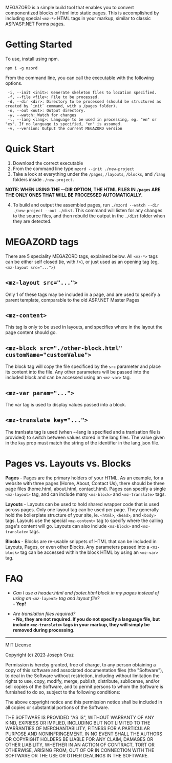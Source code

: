 MEGAZORD is a simple build tool that enables you to convert componentized blocks of html into static pages. This is accomplished by including special `<mz-*>` HTML tags in your markup, similar to classic ASP/ASP.NET Forms pages.

# Getting Started

To use, install using npm. 

```
npm i -g mzord
```

From the command line, you can call the executable with the following options.

```
 -i, --init <init>: Generate skeleton files to location specified.
 -f, --file <file>: File to be processed.
 -d, --dir <dir>: Directory to be processed (should be structured as created by `init` command, with a /pages folder).
 -o, --out <out>: Output directory.
 -w, --watch: Watch for changes
 -l, --lang <lang>: Language to be used in processing, eg. "en" or "es". If no language is specified, "en" is assumed.
 -v, --version: Output the current MEGAZORD version
```

# Quick Start

1. Download the correct executable
2. From the command line type `mzord --init ./new-project`
3. Take a look at everything under the `/pages`, `/layouts`, `/blocks`, and `/lang` folders inside `./new-project`. 

**NOTE: WHEN USING THE --DIR OPTION, THE HTML FILES IN `/pages` ARE THE ONLY ONES THAT WILL BE PROCESSED AUTOMATICALLY.**

4. To build and output the assembled pages, run `./mzord --watch --dir ./new-project --out ./dist`. This command will listen for any changes to the source files, and then rebuild the output in the `./dist` folder when they are detected.

# MEGAZORD tags

There are 5 speciality MEGAZORD tags, explained below. All `<mz-*>` tags can be either self closed (ie, with />), or just used as an opening tag (eg, `<mz-layout src="...">`)

## `<mz-layout src="...">` 
Only 1 of these tags may be included in a page, and are used to specify a parent template, comparable to the old ASP/.NET Master Pages

## `<mz-content>`
This tag is only to be used in layouts, and specifies where in the layout the page content should go.

## `<mz-block src="./other-block.html" customName="customValue">`
The block tag will copy the file specificed by the `src` parameter and place its content into the file. Any other parameters will be passed into the included block and can be accessed using an `<mz-var>` tag.

## `<mz-var param="...">`
The var tag is used to display values passed into a block.

## `<mz-translate key="...">`
The tranlsate tag is used (when --lang is specified and a tranlsation file is provided) to switch between values stored in the lang files. The value given in the `key` prop must match the string of the identifier in the lang.json file. 

# Pages vs. Layouts vs. Blocks
**Pages** - Pages are the primary holders of your HTML. As an example, for a website with three pages (Home, About, Contact Us), there should be three page files (home.html, about.html, contact.html). Pages can specify a single `<mz-layout>` tag, and can include many `<mz-block>` and `<mz-translate>` tags.

**Layouts** - Layouts can be used to hold shared wrapper code that is used across pages. Only one layout tag can be used per page. They generally hold the boilerplate structure of your site, ie. `<html>`, `<head>`, and `<body>` tags. Layouts use the special `<mz-content>` tag to specify where the calling page's content will go. Layouts can also include `<mz-block>` and `<mz-translate>` tags.

**Blocks** - Blocks are re-usable snippets of HTML that can be included in Layouts, Pages, or even other Blocks. Any parameters passed into a `<mz-block>` tag can be accessed within the block HTML by using an `<mz-var>` tag.

# FAQ
- _Can I use a header.html and footer.html block in my pages instead of using an `<mz-layout>` tag and layout file?_  
**- Yep!**

- _Are translation files required?_  
**- No, they are not required. If you do not specify a language file, but include `<mz-translate>` tags in your markup, they will simply be removed during processing.**



----

MIT License

Copyright (c) 2023 Joseph Cruz

Permission is hereby granted, free of charge, to any person obtaining a copy
of this software and associated documentation files (the "Software"), to deal
in the Software without restriction, including without limitation the rights
to use, copy, modify, merge, publish, distribute, sublicense, and/or sell
copies of the Software, and to permit persons to whom the Software is
furnished to do so, subject to the following conditions:

The above copyright notice and this permission notice shall be included in all
copies or substantial portions of the Software.

THE SOFTWARE IS PROVIDED "AS IS", WITHOUT WARRANTY OF ANY KIND, EXPRESS OR
IMPLIED, INCLUDING BUT NOT LIMITED TO THE WARRANTIES OF MERCHANTABILITY,
FITNESS FOR A PARTICULAR PURPOSE AND NONINFRINGEMENT. IN NO EVENT SHALL THE
AUTHORS OR COPYRIGHT HOLDERS BE LIABLE FOR ANY CLAIM, DAMAGES OR OTHER
LIABILITY, WHETHER IN AN ACTION OF CONTRACT, TORT OR OTHERWISE, ARISING FROM,
OUT OF OR IN CONNECTION WITH THE SOFTWARE OR THE USE OR OTHER DEALINGS IN THE
SOFTWARE.